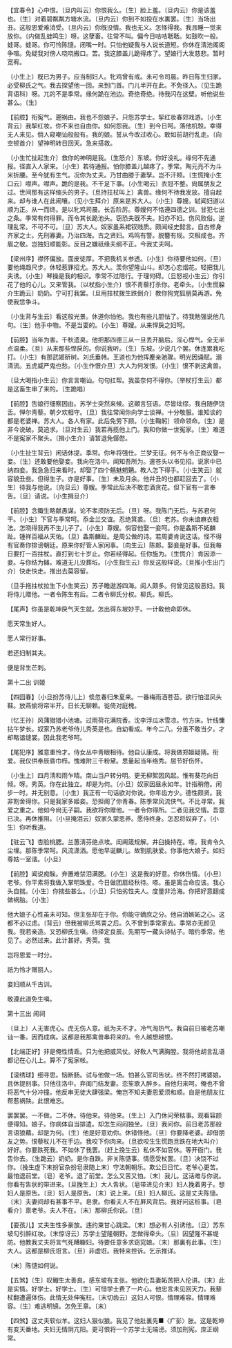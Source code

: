 <!-- { "loadSidebar": true } -->
【宜春令】心中恨。〔旦内叫云〕你恨我么。〔生〕脸上羞。〔旦内云〕你是该羞也。〔生〕对着碧粼粼方塘水流。〔旦内云〕你到不如投在水裏罢。〔生〕当场出丑。这般恩爱难消受。〔旦内云〕你旣没情。我也无义。怎怪得我。我且睡一觉来放你。〔内做乱蛙鸣生〕呀。这孽畜。往常不叫。偏今日咭咭聒聒。如鼓吹一般。蛙哥。蛙哥。你可怜陈慥。闭嘴一时。只怕他疑我与人说长道短。你休在淸池阁阁争喧。免疑我对傍人哓哓搬口。苦。我这膝盖儿跪得疼了。望娘行大发慈悲。暂时宽宥。

〔小生上〕旣已为男子。应当制妇人。牝鸡曾有戒。未可令司晨。昨日陈生归家。必受柳氏之气。我去探望他一回。来到门首。门儿半开在此。不免径入。〔见生跪背语科〕呀。兀的不是季常。缘何跪在池边。奇绝奇绝。待我闪在这壁。听他说些甚么。〔生〕 

【前腔】衔寃气。遡祸由。我也不怨娘子。只怨苏学士。挈红妆春郊戏游。〔小生背云〕我挈红妆。你不来也自由你。如何怨我。〔生〕到今日呵。落他机彀。幸得无人来见。倘人窥嘲讪般般有。我的娘。誓从今改过收心。敢如前胡行乱走。〔向空顿首介〕望神明转日回天。急来搭救。

〔小生忙扯起生介〕救你的神明是我。〔生怒介〕东坡。你好没礼。缘何不先通报。径直入人家来。〔小生〕若待通报。怕你膝盖儿越疼了。季常。陶元亮不为斗米折腰。至今犹有生气。况你为丈夫。乃甘曲膝于妻孥。岂不汗颊。〔生慌掩小生口云〕噤声。噤声。跪的是我。不干足下事。〔小生喝云〕衣冠不整。尙属朋友之过。世间那有这样缩头的男子。〔旦持拄杖叫上〕禽兽。缘何不待我发放。擅自起来。却与谁人在此闹嚷。〔见小生拜介〕原来是苏大人。〔小生〕尊嫂。轼闻妇道以顺为正。从一而终。是以牝鸡司晨。长舌阶厉。尊嫂何不恪遵四德之训。甘犯七出之条。季常有何得罪。而令其长跪池头。窃恐夫旣不夫。妇亦不妇。伤风败俗。逆理乱常。不可不可。〔旦〕苏大人。奴家虽系裙钗贱质。颇闻经史懿言。自古修身齐家之士。先刑寡妻。乃治四海。古之贤妇。鸡鸣有警。脱簪有规。交相成也。齐眉之敬。岂独妇顺能彰。反目之嫌祇缘夫纲不正。今我丈夫呵。 

【梁州序】襟怀偏放。面皮徒厚。不把我机关参透。〔小生〕你待要他如何。〔旦〕要他绳趋尺步。休轻惹罪招尤。苏大人。羡你望隆山斗。却怎心恋烟花。轻把我儿夫诱。〔小生〕琴操是我的相识。季常不过陪行。于理何碍。〔旦怒视小生云〕你引花了他的心儿。又来管我。〔以杖指小生介〕恨不靑藜打杀你。老牵头。〔小生慌躱介生跪云〕奶奶。宁可打我罢。〔旦用拄杖拨生跌倒介〕教你狗党狐朋莫再游。免使我恁争斗。

〔小生背与生云〕看这般光景。休道你怕他。我也有些儿胆怯了。待我勉强说他几句。〔生〕他手中物。不是当耍的。〔小生〕尊嫂。从来悍戾之妇呵。 

【前腔】当年为害。千秋遗臭。他把那四德三从一旦丢开脑后。淫心悍气。全无半点温柔。〔旦〕从来那些悍戾的。你说我听。〔生〕东坡。少说几个罢。休连累我吃打。〔小生〕有那武姬斫树。刘氏垂帏。王道也为他挥麈亲驰骤。明光因诵赋。溺淸流。五虎威严鬼也愁。〔小生作恨介旦〕大人为何发恨。〔小生〕恨不剥这禽兽。

〔旦大喝指小生云〕你言言嘲讪。句句扛帮。我虽奈何不得你。〔举杖打生云〕都是这畜生串了来的。〔生跪唱〕 

【前腔】吿娘行细察因由。苏学士突然来候。这顚言狂语。尽皆纰缪。我自随伊饶舌。惮尔靑藜。朝夕欢相守。〔旦〕我往常闻你向学士谈禅。十分敬服。谁知谈的都是老婆禅。苏大人。各人有家。此后免劳下顾。〔小生鞠躬〕领命领命。〔生〕是非今说破。莫追求。〔旦对生云〕我若再揽他上门。我和你做一世寃家。〔生〕难道不是寃家不聚头。〔揖小生介〕请暂退免僝僽。

〔小生扯生背云〕闲话休提。季常。你年将强仕。兰梦无征。何不与令正商议娶一妾。〔生〕还敢要他娶妾。我向在洛中。闻知吾所为。遣苍头以书见招。说家中已纳四妾。我急急归来看时。却娶了四个魑魅魍魉。教人怎下得手。〔小生笑云〕就容貌丑些。但得生子。亦是好事。〔生〕未及月余。他幷丑的也都赶回去了。〔小生〕待我与他说。〔向旦云〕尊嫂。季常此后决不敢恋酒贪花。但下官有一言奉吿。〔旦〕请说。〔小生揖旦介〕 

【前腔】念鲰生略献愚谋。论不孝须防无后。〔旦〕呀。我陈门无后。与苏君何干。〔小生〕下官与季常呵。忝金兰交谊。忍绝箕裘。〔旦〕老苏。你未谙麻衣相法。怎晓得我再不生儿子了。〔小生〕尊嫂。倘容他娶一妾呵。你是螽斯不妬麟趾。锺祥百福从天佑。〔旦〕螽斯麟趾。是周公做的诗。若周婆肯说这话。怪不得有官奏你排谤朝廷。原来你好管人家闲事。〔向生云〕陈郞。娶妾是好事。但我每日要打一百拄杖。直打到七十岁止。你若经得起。任你施为。〔生慌介〕肯因添一妾。与你结为雠。难道无儿没葬坵。〔小生指生云〕你反这般样说。〔旦推小生出门介〕快走快走。推出去莫容留。

〔旦手拖拄杖拉生下小生笑云〕苏子瞻遨游四海。阅人颇多。何曾见这般恶妇。我将侍儿赠他。一者令陈生有后。二者令柳氏分权。柳氏。柳氏。 

【尾声】你虽是乾坤戾气天生就。怎出得东坡妙手。一计敎他命即休。

愿天常生好人。



愿人常行好事。

若还妇制其夫。



便是背生芒刺。 

第十二出
训姬

【四园春】〔小旦扮苏侍儿上〕倐忽春归朱夏来。一番梅雨洒苍苔。欲行怕湿凤头鞋。放燕偷将帘半开。日长无聊赖。徙倚对庭槐。

〔忆王孙〕风蒲猎猎小池塘。过雨荷花满院香。沈李浮瓜冰雪凉。竹方床。针线慵拈午梦长。奴家乃苏老爷侍儿秀英是也。自幼看成。年今二八。分虽不敢当夕。才却略谙缝裳。因此我老爷呵。 

【尾犯序】雅意重怜才。侍女丛中靑眼相待。他自认康成。将我做郑姬疑猜。衔爱。我仅供奉辰昏巾栉。愧难附三千粉黛。思量起当年络秀。屈节好伤怀。

〔小生上〕四月淸和雨乍晴。南山当户转分明。更无柳絮因风起。惟有葵花向日倾。呀。秀英。你在此独立。却是为何。〔小旦〕奴家因昼永如年。针指稍倦。闲步一时。并无别意。〔小生〕我正有一句话欲对你说。你年齿方少。德性颇贤。我非割舍得你。只是我家多姬妾。恐担阁了你靑春。陈季常风流侠气。不比寻常。我爱之重之。他如今尙无子嗣。我欲将你赠他。一者令你得所。二者见我交情。吾意已决。再休推阻。〔小旦掩泪云〕奴家久蒙恩养。愿侍终身。怎忍将奴弃了。〔小生〕你听我道。 

【驻云飞】杏脸桃腮。兰蕙淸芬绝点埃。闺阃箴规解。井臼操持在。嗏。我肯令久尘埋。那陈季常呵。风流潇洒。愿他早诞麟儿。故割肌肤爱。你事他大娘子。如妇尊姑一室谐。〔小旦〕 

【前腔】闻说痴騃。弃置难禁泪满腮。〔小生〕这是我的好意。你休伤情。〔小旦〕老爷。你平素将我做入掌明珠爱。今日做团扇经秋待。嗏。虽是离合命应该。我心头自揣。〔小生〕你揣些甚么。〔小旦〕只怕劣性夫人。度量非沧海。你把好意翻成做祸胎。〔小生〕 

他大娘子心性虽未可知。但主张却在于你。你能守嫡庶之分。他自消嫉妬之心。这都不必过虑。〔背云〕但我被柳氏骂詈之后。久不曾到季常家去。季常亦无颜见我。我若亲造。又恐柳氏生嗔。待择定良辰。先期写一藏头诗帖子。暗约季常。他见了。必然过来。此计甚好。秀英。我 

岂将恩爱一时分。



祇为怜才赠丽人。

妾妇顺从千古训。



敬遵此道免生嗔。 

第十三出
闹祠

〔旦上〕人无害虎心。虎无伤人意。祇为夫不才。冷气淘热气。我自前日被老苏嘲讪一番。因而成病。这都是我那禽兽串将来的。令人越想越恨。 

【北端正好】非是俺性情乖。只为他把威风仗。好敎人气满胸膛。我将他胡言乱语都记在心儿上。算不了寃家帐。

【滚绣球】细寻思。恼断肠。试与他做一场。怕甚么官司吿状。终不然打拷婆娘。且休提别事。只他往洛中。弃闺门结发妻。恋笙歌入醉乡。自他归来呵。俺也不曾将恶气十分冲撞。他反串无徒大肆强梁。俺岂不知夫妻恩爱须和顺。自是他朋友扛帮惹祸殃。此恨难忘。

罢罢罢。一不做。二不休。待他来。待他来。〔生上〕入门休问荣枯事。观看容颜便得知。娘子。你病体自当排遣。却怎生闷闷独坐。〔旦〕我问你。前日老苏那般言语狼藉。却是为何。〔生〕他是好意劝你。休错怪他。〔旦〕你要降老婆。却借朋友之势。恨藜杖儿不在手边。我咬下你肉来。〔旦欲咬生生慌跑旦跌在地大叫介〕好好。你要跌死我。不如休了我罢。〔赶上挽生云〕私休不如官休。等开衙门。我吿你去。〔生跪云〕奶奶。是你自跌。非关陈慥事。情愿受杖罢。〔旦〕决饶不过你。〔挽生虚下末扮官杂扮皂隶随上末〕守法朝朝乐。欺公日日忙。老爷心更苦。最怕退前堂。〔皂〕老爷。退了前堂。怎么又苦又怕。〔末〕我儿。这话难与你说。你看有吿状的带进来。〔旦挽生上〕大人吿状。〔皂带进见介末〕妇人挽着男子。想妇人是原吿。〔旦〕妇人是原吿。〔末〕说上来。〔旦〕妇人柳氏。这是丈夫陈慥。〔末〕夫妻间却有甚事不平。皂隶。你看夫人不在屛风背后。我好问这桩事。〔皂看介〕禀老爷。夫人不在。〔末〕那柳氏你说。〔旦〕 

【耍孩儿】丈夫生性多豪放。违约束甘心跳梁。〔末〕想必有人引诱他。〔旦〕苏东坡勾引醉红妆。〔末惊讶云〕苏学士望隆朝野。怎做得牵头。〔旦〕因望隆不甚堤防。他教我丈夫将言气死糟糠妇。待要任意多求窈窕娘。〔末〕那裏有此事。〔生〕大人。这都是柳氏诳言。〔旦〕非虚诳。我特来控诉。乞示推详。

〔末〕陈慥如何说。 

【五煞】〔生〕叹鲰生太善良。感东坡有主张。他欲化吾妻妬苦把人伦讲。〔末〕此是实情。好学士。好学士。〔生〕可惜学士费了一片心。他忠言未见回天力。我藜杖翻遭遍体伤。此情无处伸寃枉。〔末切齿云〕这妇人可恨。情理难容。情理难容。〔生〕难逃明镜。怎免王章。〔末〕 

【四煞】这丈夫软似羊。这妇人狠似狼。我见了他肚裏先■〈疒彭〉胀。这是乾坤有变天番地。夫妇无情阴亢阳。更可恨将一个苏学士无端谤。须加刑宪。庶正纲常。

